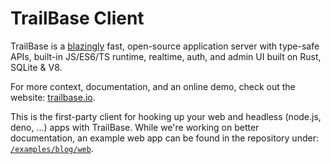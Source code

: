 # TrailBase Client

TrailBase is a [blazingly](https://trailbase.io/reference/benchmarks/) fast,
open-source application server with type-safe APIs, built-in JS/ES6/TS runtime,
realtime, auth, and admin UI built on Rust, SQLite & V8.

For more context, documentation, and an online demo, check out the website:
[trailbase.io](https://trailbase.io).

This is the first-party client for hooking up your web and headless (node.js,
deno, ...) apps with TrailBase.
While we're working on better documentation, an example web app can be found in
the repository under:
[`/examples/blog/web`](https://github.com/trailbaseio/trailbase/tree/main/examples/blog/web).
